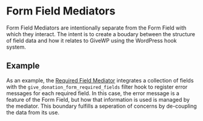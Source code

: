 # Form Field Mediators

Form Field Mediators are intentionally separate from the Form Field with which they interact. The intent is to create a boudary between the structure of field data and how it relates to GiveWP using the WordPress hook system.

## Example

As an example, the [Required Field Mediator](RequiredField.php) integrates a collection of fields with the `give_donation_form_required_fields` filter hook to register error messages for each required field. In this case, the error message is a feature of the Form Field, but how that information is used is managed by the mediator. This boundary fulfills a seperation of concerns by de-coupling the data from its use.